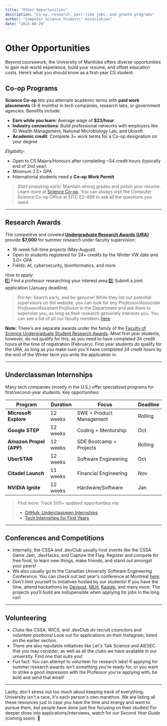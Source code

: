 ```yaml
---
title: "Other Opportunities"
description: "Co‑op, research, part‑time jobs, and growth programs"
author: "Computer Science Students' Association"
date: "2023-06-29"
---
```


# Other Opportunities

Beyond coursework, the University of Manitoba offers diverse opportunities to gain real-world experience, build your resume, and offset education costs. Here’s what you should know as a first-year CS student:

## Co-op Programs
**Science Co-op** lets you alternate academic terms with **paid work placements** (4-8 months) in tech companies, research labs, or government agencies. Benefits include:
- **Earn while you learn**: Average wage of **\$23/hour**
- **Industry connections**: Build professional networks with employers like IG Wealth Management, National Microbiology Lab, and Ubisoft
- **Academic credit**: Complete 3+ work terms for a Co-op designation on your degree

*Eligibility*:  
- Open to CS Majors/Honours after completing ~54 credit hours (typically end of 2nd year)  
- Minimum 2.5+ GPA
- International students need a **Co-op Work Permit**

> *Start preparing early*: Maintain strong grades and polish your resume. Learn more at [Science Co-op](https://umanitoba.ca/science/programs-of-study/co-op). You can always visit the Computer Science Co-op Office at EITC E2-499 to ask all the questions you need.

---

## Research Awards
The competitve and coveted [**Undergraduate Research Awards (URA)**](https://umanitoba.ca/research/opportunities-support/undergraduate-research-awards) provide **\$7,000** for summer research under faculty supervision:  
- 16-week full-time projects (May-August)  
- Open to students registered for 24+ credits by the Winter VW date and 3.0+ GPA
- Fields: AI, cybersecurity, bioinformatics, and more

*How to apply*:  
1️⃣ Find a professor researching your interest area
2️⃣ Submit a joint application (January deadline)

> *Pro tip*: Search early, and be genuine! While they list out potential supervisors on the website, you can look for *any Professor/Associate Professor/Assistant Professor* in the Department and ask them to supervise you, as long as their research genuinely interests you. You can see a list of all our faculty members [here](https://umanitoba.ca/science/directory/computer-science).

**Note**: There's are separate awards under the family of the [Faculty of Science Undergraduate Student Research Awards](https://umanitoba.ca/science/research/undergraduate-research/usra). Most first year students, however, do not qualify for this, as you need to have completed 24 credit hours at the time of registration (February). First year students *do* qualify for the URA, as long as you make sure you'll have completed 24 credit hours by the end of the Winter term you write the application in.

---

## Underclassman Internships
Many tech companies (mostly in the U.S.) offer specialized programs for first/second-year students. Key opportunities:

| Program                     | Duration | Focus                      | Deadline       |
|-----------------------------|----------|----------------------------|----------------|
| **Microsoft Explore**       | 12 weeks | SWE + Product Management   | Rolling |
| **Google STEP**             | 12 weeks | Coding + Mentorship        | Oct |
| **Amazon Propel (APP)**     | 12 weeks | SDE Bootcamp + Projects    | Rolling |
| **UberSTAR**                | 12 weeks | Software Engineering       | Oct |
| **Citadel Launch**          | 11 weeks | Financial Engineering      | Nov |
| **NVIDIA Ignite**           | 12 weeks | Hardware/Software          | Jan  |

> *Find more*: Track 500+ updated opportunities via:  
> - [GitHub: Underclassmen Internships](https://github.com/codicate/underclassmen-internships)  
> - [Tech Internships for First Years](https://careerservices.fas.harvard.edu/resources/technology-internships-for-first-years-and-sophomores/)

---

## Conferences and Competitions

- Internally, the CSSA and .devClub usually host events like the CSSA Game Jam, .devHacks, and Capture the Flag. Register and compete for free food, to learn new things, make friends, and stand out amongst your peers!
- We also usually go to the Canadian University Software Engineering Conference. You can check out last year's conference at Montreal [here](https://2025.cusec.net/).
- Don't limit yourself to initiatives hosted by our students! If you have the time, attend hackathons by [Devpost](https://devpost.com/), [MLH](https://mlh.io/), [Kaggle](https://www.kaggle.com/), and many more. The projects you'll build are indispensible when applying for jobs in the long run!

---

## Volunteering

- Clubs like CSSA, WICS, and .devClub *do* recruit councilors and volunteer positions! Look out for applications on their Instagram, listed on the earlier section.
- There are also reputable initiatives like Let's Talk Science and AIESEC that you may consider, as well as all the clubs we have available in our university. Find one that suits you!
- Fun fact: You can attempt to volunteer for research labs! If applying for summer research awards isn't something you're ready for, or you want to strike a good impression with the Professor you're applying with, be bold and send that email!

---

Lastly, don't stress out too much about keeping track of everything. University isn't a race, it's each person's own marathon. We are listing all these resources just in case you have the time and energy and want to pursue them, but people have done just fine focusing on their studies! For deeper dives into applications/interviews, watch for our *Second Year Guide* (coming soon). 🌱
